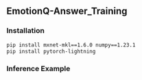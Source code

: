 EmotionQ-Answer_Training
-

### Installation
```bash
pip install mxnet-mkl==1.6.0 numpy==1.23.1
pip install pytorch-lightning
```

### Inference Example
```

```